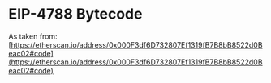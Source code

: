 # EIP-4788 Bytecode

As taken from: [https://etherscan.io/address/0x000F3df6D732807Ef1319fB7B8bB8522d0Beac02#code](https://etherscan.io/address/0x000F3df6D732807Ef1319fB7B8bB8522d0Beac02#code)
